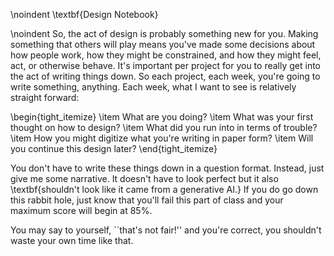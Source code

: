 \noindent \textbf{Design Notebook}

\noindent So, the act of design is probably something new for you. 
Making something that others will play means you've made some decisions about how people work, how they might be constrained, and how they might feel, act, or otherwise behave. 
It's important per project for you to really get into the act of writing things down. 
So each project, each week, you're going to write something, anything. 
Each week, what I want to see is relatively straight forward: 

\begin{tight_itemize}
    \item What are you doing?
    \item What was your first thought on how to design?
    \item What did you run into in terms of trouble?
    \item How you might digitize what you're writing in paper form?
    \item Will you continue this design later?
\end{tight_itemize}

You don't have to write these things down in a question format. Instead, just give me some narrative. It doesn't have to look perfect but it also \textbf{shouldn't look like it came from a generative AI.} If you do go down this rabbit hole, just know that you'll fail this part of class and your maximum score will begin at 85\%.

You may say to yourself, ``that's not fair!'' and you're correct, you shouldn't waste your own time like that.